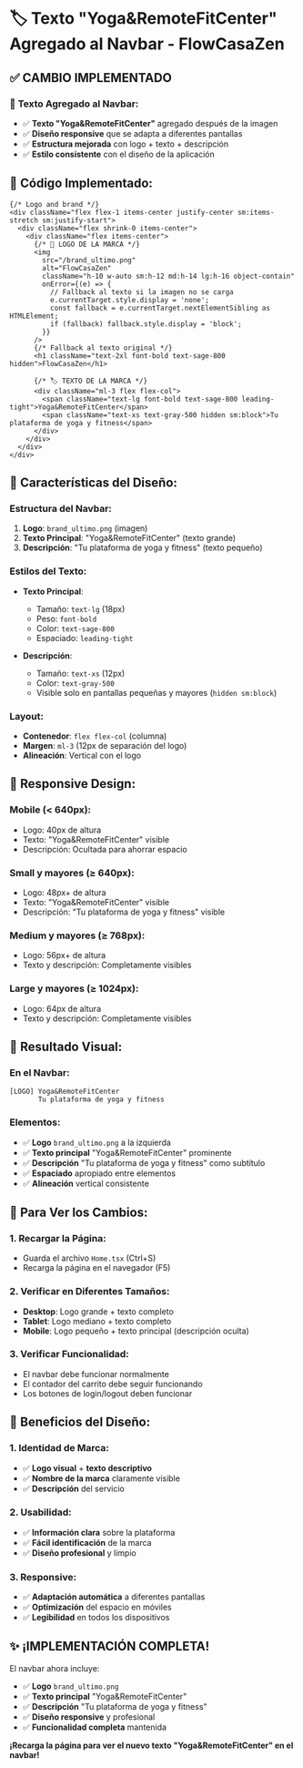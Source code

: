 # 🏷️ Texto "Yoga&RemoteFitCenter" Agregado al Navbar - FlowCasaZen

## ✅ **CAMBIO IMPLEMENTADO**

### 🎯 **Texto Agregado al Navbar:**
- ✅ **Texto "Yoga&RemoteFitCenter"** agregado después de la imagen
- ✅ **Diseño responsive** que se adapta a diferentes pantallas
- ✅ **Estructura mejorada** con logo + texto + descripción
- ✅ **Estilo consistente** con el diseño de la aplicación

## 🔧 **Código Implementado:**

```tsx
{/* Logo and brand */}
<div className="flex flex-1 items-center justify-center sm:items-stretch sm:justify-start">
  <div className="flex shrink-0 items-center">
    <div className="flex items-center">
      {/* 🎨 LOGO DE LA MARCA */}
      <img 
        src="/brand_ultimo.png" 
        alt="FlowCasaZen" 
        className="h-10 w-auto sm:h-12 md:h-14 lg:h-16 object-contain"
        onError={(e) => {
          // Fallback al texto si la imagen no se carga
          e.currentTarget.style.display = 'none';
          const fallback = e.currentTarget.nextElementSibling as HTMLElement;
          if (fallback) fallback.style.display = 'block';
        }}
      />
      {/* Fallback al texto original */}
      <h1 className="text-2xl font-bold text-sage-800 hidden">FlowCasaZen</h1>
      
      {/* 🏷️ TEXTO DE LA MARCA */}
      <div className="ml-3 flex flex-col">
        <span className="text-lg font-bold text-sage-800 leading-tight">Yoga&RemoteFitCenter</span>
        <span className="text-xs text-gray-500 hidden sm:block">Tu plataforma de yoga y fitness</span>
      </div>
    </div>
  </div>
</div>
```

## 🎨 **Características del Diseño:**

### **Estructura del Navbar:**
1. **Logo**: `brand_ultimo.png` (imagen)
2. **Texto Principal**: "Yoga&RemoteFitCenter" (texto grande)
3. **Descripción**: "Tu plataforma de yoga y fitness" (texto pequeño)

### **Estilos del Texto:**
- **Texto Principal**: 
  - Tamaño: `text-lg` (18px)
  - Peso: `font-bold`
  - Color: `text-sage-800`
  - Espaciado: `leading-tight`

- **Descripción**:
  - Tamaño: `text-xs` (12px)
  - Color: `text-gray-500`
  - Visible solo en pantallas pequeñas y mayores (`hidden sm:block`)

### **Layout:**
- **Contenedor**: `flex flex-col` (columna)
- **Margen**: `ml-3` (12px de separación del logo)
- **Alineación**: Vertical con el logo

## 📱 **Responsive Design:**

### **Mobile (< 640px):**
- Logo: 40px de altura
- Texto: "Yoga&RemoteFitCenter" visible
- Descripción: Ocultada para ahorrar espacio

### **Small y mayores (≥ 640px):**
- Logo: 48px+ de altura
- Texto: "Yoga&RemoteFitCenter" visible
- Descripción: "Tu plataforma de yoga y fitness" visible

### **Medium y mayores (≥ 768px):**
- Logo: 56px+ de altura
- Texto y descripción: Completamente visibles

### **Large y mayores (≥ 1024px):**
- Logo: 64px de altura
- Texto y descripción: Completamente visibles

## 🎯 **Resultado Visual:**

### **En el Navbar:**
```
[LOGO] Yoga&RemoteFitCenter
       Tu plataforma de yoga y fitness
```

### **Elementos:**
- ✅ **Logo** `brand_ultimo.png` a la izquierda
- ✅ **Texto principal** "Yoga&RemoteFitCenter" prominente
- ✅ **Descripción** "Tu plataforma de yoga y fitness" como subtítulo
- ✅ **Espaciado** apropiado entre elementos
- ✅ **Alineación** vertical consistente

## 🚀 **Para Ver los Cambios:**

### **1. Recargar la Página:**
- Guarda el archivo `Home.tsx` (Ctrl+S)
- Recarga la página en el navegador (F5)

### **2. Verificar en Diferentes Tamaños:**
- **Desktop**: Logo grande + texto completo
- **Tablet**: Logo mediano + texto completo
- **Mobile**: Logo pequeño + texto principal (descripción oculta)

### **3. Verificar Funcionalidad:**
- El navbar debe funcionar normalmente
- El contador del carrito debe seguir funcionando
- Los botones de login/logout deben funcionar

## 🎨 **Beneficios del Diseño:**

### **1. Identidad de Marca:**
- ✅ **Logo visual** + **texto descriptivo**
- ✅ **Nombre de la marca** claramente visible
- ✅ **Descripción** del servicio

### **2. Usabilidad:**
- ✅ **Información clara** sobre la plataforma
- ✅ **Fácil identificación** de la marca
- ✅ **Diseño profesional** y limpio

### **3. Responsive:**
- ✅ **Adaptación automática** a diferentes pantallas
- ✅ **Optimización** del espacio en móviles
- ✅ **Legibilidad** en todos los dispositivos

## ✨ **¡IMPLEMENTACIÓN COMPLETA!**

El navbar ahora incluye:
- ✅ **Logo** `brand_ultimo.png`
- ✅ **Texto principal** "Yoga&RemoteFitCenter"
- ✅ **Descripción** "Tu plataforma de yoga y fitness"
- ✅ **Diseño responsive** y profesional
- ✅ **Funcionalidad completa** mantenida

**¡Recarga la página para ver el nuevo texto "Yoga&RemoteFitCenter" en el navbar!**
